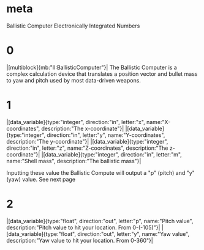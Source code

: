 # meta
Ballistic Computer
Electronically Integrated Numbers

# 0
|[multiblock]{mb:"II:BallisticComputer"}|
The Ballistic Computer is a complex calculation device that translates a position vector and bullet mass to yaw and pitch used by most data-driven weapons.

# 1
|[data_variable]{type:"integer", direction:"in", letter:"x", name:"X-coordinates", description:"The x-coordinate"}|
|[data_variable]{type:"integer", direction:"in", letter:"y", name:"Y-coordinates", description:"The y-coordinate"}|
|[data_variable]{type:"integer", direction:"in", letter:"z", name:"Z-coordinates", description:"The z-coordinate"}|
|[data_variable]{type:"integer", direction:"in", letter:"m", name:"Shell mass", description:"The ballistic mass"}|

Inputting these value the Ballistic Compute will output a "p" (pitch) and "y" (yaw) value. See next page

# 2
|[data_variable]{type:"float", direction:"out", letter:"p", name:"Pitch value", description:"Pitch value to hit your location. From 0-(-105)"}|
|[data_variable]{type:"float", direction:"out", letter:"y", name:"Yaw value", description:"Yaw value to hit your location. From 0-360"}|